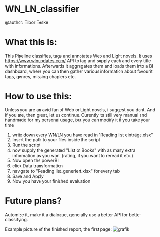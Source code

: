# WN_LN_classifier
@author: Tibor Teske

# What this is:

This Pipeline classifies, tags and annotates Web and Light novels. It uses https://www.wlnupdates.com/  API to tag and supply each and every title with informations.
Afterwards it aggregates them and loads them into a BI dashboard, where you can then gather various information about favourit tags, genres, missing chapters etc.


# How to use this:
Unless you are an avid fan of Web or Light novels, i suggest you dont. And if you are, then great, let us continue.
Curently its still very manual and handmade for my personal usage, but you can modify it if you take your time


1) write down every WN/LN you have read in "Reading list einträge.xlsx"
2) Insert the path to your files inside the script
3) Run the script
4) now supply the generated "List of Books" with as many extra information as you want (rating, if you want to reread it etc.)
5) Now open the powerBI
6) click Data transformation
7) navigate to "Reading list_generiert.xlsx" for every tab
8) Save and Apply
9) Now you have your finished evaluation


# Future plans?

Automize it, make it a dialogue, generally use a better API for better classifying.

Example picture of the finished report, the first page:
![grafik](https://user-images.githubusercontent.com/44898627/150655885-5b157419-977c-453b-a4f8-0c586547ef5a.png)
